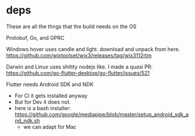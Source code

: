 # deps

These are all the thngs that the build needs on the OS

Protobuf, Go, and GPRC

Windows hover uses candle and light.
download and unpack from here.
https://github.com/wixtoolset/wix3/releases/tag/wix3112rtm

Darwin and Linux uses shittty nodejs like.
I made a quasi PR: https://github.com/go-flutter-desktop/go-flutter/issues/521

Flutter needs Android SDK and NDK
- For CI it gets installed anyway
- But for Dev it does not.
- here is a bash installer: https://github.com/google/mediapipe/blob/master/setup_android_sdk_and_ndk.sh
    - we can adapt for Mac
